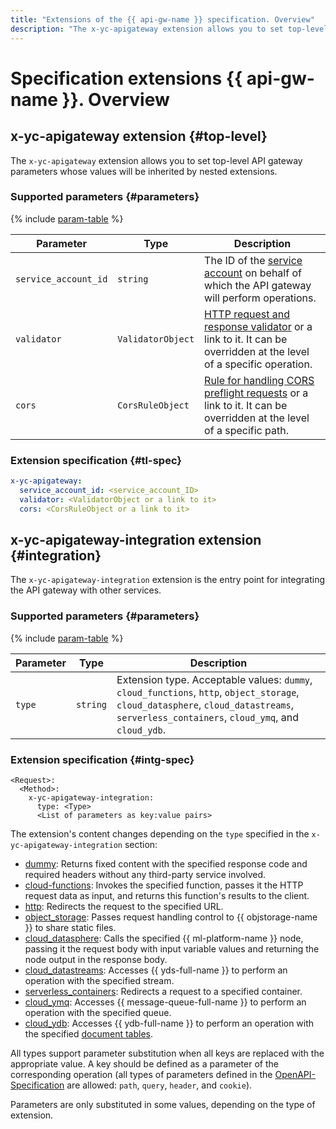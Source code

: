 ```yaml
---
title: "Extensions of the {{ api-gw-name }} specification. Overview"
description: "The x-yc-apigateway extension allows you to set top-level API gateway parameters whose values will be inherited by nested extensions. The x-yc-apigateway-integration extension is the entry point for integrating the API gateway with other services."
---
```


# Specification extensions {{ api-gw-name }}. Overview

## x-yc-apigateway extension {#top-level}

The `x-yc-apigateway` extension allows you to set top-level API gateway parameters whose values will be inherited by nested extensions.

### Supported parameters {#parameters}

{% include [param-table](../../../_includes/api-gateway/parameters-table.md) %}

| Parameter | Type | Description |
----------------------|-------------------|---------------------------------------------------------------------------------------------------------------------------------------------------
| `service_account_id` | `string` | The ID of the [service account](../../../iam/concepts/users/service-accounts.md) on behalf of which the API gateway will perform operations. |
| `validator` | `ValidatorObject` | [HTTP request and response validator](validator.md#validator_object) or a link to it. It can be overridden at the level of a specific operation. |
| `cors` | `CorsRuleObject` | [Rule for handling CORS preflight requests](cors.md#corsrule_object) or a link to it. It can be overridden at the level of a specific path. |

### Extension specification {#tl-spec}

```yaml
x-yc-apigateway:
  service_account_id: <service_account_ID>
  validator: <ValidatorObject or a link to it>
  cors: <CorsRuleObject or a link to it>
```

## x-yc-apigateway-integration extension {#integration}

The `x-yc-apigateway-integration` extension is the entry point for integrating the API gateway with other services.

### Supported parameters {#parameters}

{% include [param-table](../../../_includes/api-gateway/parameters-table.md) %}

| Parameter | Type | Description |
----|----|----
| `type` | `string` | Extension type. Acceptable values: `dummy`, `cloud_functions`, `http`, `object_storage`, `cloud_datasphere`, `cloud_datastreams`, `serverless_containers`, `cloud_ymq`, and `cloud_ydb`. |

### Extension specification {#intg-spec}

```
<Request>:
  <Method>:
    x-yc-apigateway-integration:
      type: <Type>
      <List of parameters as key:value pairs>
```

The extension's content changes depending on the `type` specified in the `x-yc-apigateway-integration` section:
* [dummy](dummy.md): Returns fixed content with the specified response code and required headers without any third-party service involved.
* [cloud-functions](cloud-functions.md): Invokes the specified function, passes it the HTTP request data as input, and returns this function's results to the client.
* [http](http.md): Redirects the request to the specified URL.
* [object_storage](object-storage.md): Passes request handling control to {{ objstorage-name }} to share static files.
* [cloud_datasphere](datasphere.md): Calls the specified {{ ml-platform-name }} node, passing it the request body with input variable values and returning the node output in the response body.
* [cloud_datastreams](datastreams.md): Accesses {{ yds-full-name }} to perform an operation with the specified stream.
* [serverless_containers](containers.md): Redirects a request to a specified container.
* [cloud_ymq](ymq.md): Accesses {{ message-queue-full-name }} to perform an operation with the specified queue.
* [cloud_ydb](ydb.md): Accesses {{ ydb-full-name }} to perform an operation with the specified [document tables](../../../ydb/concepts/dynamodb-tables.md).

All types support parameter substitution when all keys are replaced with the appropriate value. A key should be defined as a parameter of the corresponding operation (all types of parameters defined in the [OpenAPI-Specification](https://github.com/OAI/OpenAPI-Specification) are allowed: `path`, `query`, `header`, and `cookie`).


Parameters are only substituted in some values, depending on the type of extension.
